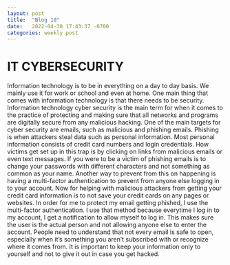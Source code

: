 ```yaml
---
layout: post
title:  "Blog 10"
date:   2022-04-30 17:43:37 -0700
categories: weekly post
---
```


#  IT CYBERSECURITY 

Information technology is to be in everything on a day to day basis. We mainly use it for work or school and even at home. One main thing that comes with information technology is that there needs to be security. Information technology cyber security is the main term for when it comes to the practice of protecting and making sure that all networks and programs are digitally secure from any malicious hacking. One of the main targets for cyber security are emails, such as malicious and phishing emails. Phishing is when attackers steal data such as personal information. Most personal information consists of credit card numbers and login credentials. How victims get set up in this trap is by clicking on links from malicious emails or even text messages. If you were to be a victim of phishing emails is to change your passwords with different characters and not something as common as your name. Another way to prevent from this on happening is having a multi-factor authentication to prevent from anyone else logging in to your account. Now for helping with malicious attackers from getting your credit card information is to not save your credit cards on any pages or websites. In order for me to protect my email getting phished, I use the multi-factor authentication. I use that method because everytime I log in to my account, I get a notification to allow myself to log in. This makes sure the user is the actual person and not allowing anyone else to enter the account. People need to understand that not every email is safe to open, especially when it’s something you aren’t subscribed with or recognize where it comes from. It is important to keep your information only to yourself and not to give it out in case you get hacked.
